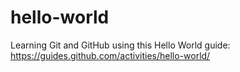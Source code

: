 # hello-world
Learning Git and GitHub using this Hello World guide: https://guides.github.com/activities/hello-world/
